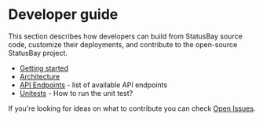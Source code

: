 # Developer guide

This section describes how developers can build from StatusBay source code, customize their deployments, and contribute to the open-source StatusBay project.

* [Getting started](./getting-started.md)
* [Architecture](./architecture.md) 
* [API Endpoints](./api-endpoints.md) - list of available API endpoints
* [Unitests](./unittests.md) - How to run the unit test?


If you're looking for ideas on what to contribute you can check [Open Issues](https://github.com/similarweb/statusbay/issues).